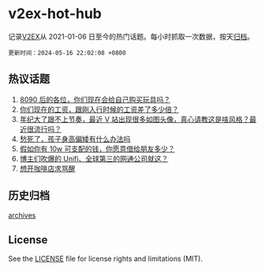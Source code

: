 # v2ex-hot-hub

 记录[V2EX](https://www.v2ex.com/)从 2021-01-06 日至今的热门话题。每小时抓取一次数据，按天[归档](archives)。

`更新时间：2024-05-16 22:02:08 +0800`

## 热议话题

1. [8090 后的各位，你们现在会给自己购买玩具吗？](https://www.v2ex.com/t/1041178)
1. [你们现在的工资，跟刚入行时候的工资差了多少倍？](https://www.v2ex.com/t/1041194)
1. [年纪大了跟不上节奏，最近 V 站出现很多如图头像，真心请教这是啥风格？最近很流行吗？](https://www.v2ex.com/t/1041208)
1. [愁死了，孩子身高偏矮有什么办法吗](https://www.v2ex.com/t/1041241)
1. [假如你有 10w 可支配的钱，你愿意借给朋友多少？](https://www.v2ex.com/t/1041212)
1. [博主们吹爆的 Unifi、全球第三的网通公司就这？](https://www.v2ex.com/t/1041266)
1. [想开咖啡店求骂醒](https://www.v2ex.com/t/1041377)

## 历史归档

[archives](archives)

## License

See the [LICENSE](LICENSE) file for license rights and limitations (MIT).
